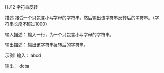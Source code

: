 HJ12 字符串反转

描述
接受一个只包含小写字母的字符串，然后输出该字符串反转后的字符串。（字符串长度不超过1000）

输入描述：
输入一行，为一个只包含小写字母的字符串。

输出描述：
输出该字符串反转后的字符串。

示例1
输入：
abcd

输出：
dcba